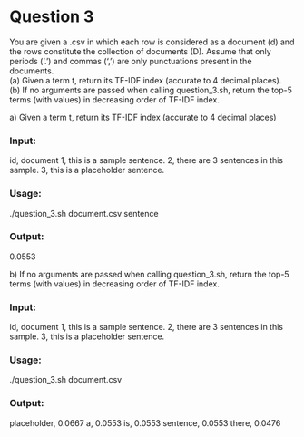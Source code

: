 # Question 3

You are given a .csv in which each row is considered as a document (d) and the rows constitute the
collection of documents (D). Assume that only periods (‘.’) and commas (‘,’) are only punctuations
present in the documents. <br />
(a) Given a term t, return its TF-IDF index (accurate to 4 decimal places). <br />
(b) If no arguments are passed when calling question_3.sh, return the top-5 terms (with values) in
decreasing order of TF-IDF index.

a) Given a term t, return its TF-IDF index (accurate to 4 decimal places)
### Input:
id, document
1, this is a sample sentence.
2, there are 3 sentences in this sample.
3, this is a placeholder sentence.
### Usage:
./question_3.sh document.csv sentence
### Output:
0.0553

b) If no arguments are passed when calling question_3.sh, return the top-5 terms (with values) in
decreasing order of TF-IDF index.
### Input:
id, document
1, this is a sample sentence.
2, there are 3 sentences in this sample.
3, this is a placeholder sentence.
### Usage:
./question_3.sh document.csv
### Output:
placeholder, 0.0667
a, 0.0553
is, 0.0553
sentence, 0.0553
there, 0.0476
